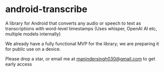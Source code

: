 # android-transcribe
A library for Android that converts any audio or speech to text as transcriptions with word-level timestamps (Uses whisper, OpenAI AI etc, multiple models internally)


We already have a fully functional MVP for the library; we are preparing it for public use on a device.

Please drop a star, or email me at manindersingh030@gmail.com to get early access
